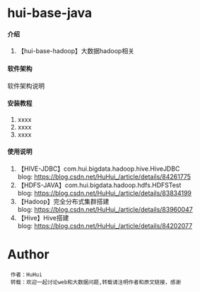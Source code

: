 # hui-base-java

#### 介绍
1. 【hui-base-hadoop】大数据hadoop相关


#### 软件架构
软件架构说明


#### 安装教程

1. xxxx
2. xxxx
3. xxxx

#### 使用说明
 1. 【HIVE-JDBC】com.hui.bigdata.hadoop.hive.HiveJDBC   
 blog: https://blog.csdn.net/HuHui_/article/details/84261775
 2. 【HDFS-JAVA】com.hui.bigdata.hadoop.hdfs.HDFSTest <br>
 blog: https://blog.csdn.net/HuHui_/article/details/83834199
 3. 【Hadoop】完全分布式集群搭建  
 blog: https://blog.csdn.net/HuHui_/article/details/83960047
 4. 【Hive】Hive搭建  
 blog: https://blog.csdn.net/HuHui_/article/details/84202077
 
# Author
```
 作者：HuHui
 转载：欢迎一起讨论web和大数据问题,转载请注明作者和原文链接，感谢
```

